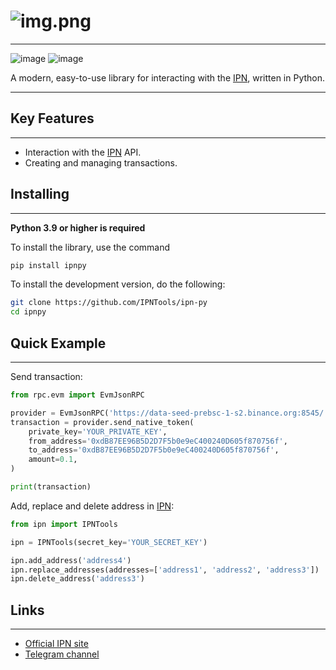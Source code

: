 #  ![img.png](https://ipntest.alfaline.dev/img/log_in/header_logo.svg)
<hr/>

![image](https://img.shields.io/pypi/v/ipn-pi.svg)
![image](https://img.shields.io/pypi/pyversions/ipn-py.svg)

A modern, easy-to-use library for interacting with the [IPN](https://ipn.tools/), written in Python.
<hr/>


## Key Features
<hr/>

- Interaction with the [IPN](https://ipn.tools/) API.
- Creating and managing transactions.

## Installing
<hr/>

**Python 3.9 or higher is required**


To install the library, use the command
```bash
pip install ipnpy
```

To install the development version, do the following:

```bash
git clone https://github.com/IPNTools/ipn-py
cd ipnpy
```

## Quick Example
<hr/>

Send transaction:
```python
from rpc.evm import EvmJsonRPC

provider = EvmJsonRPC('https://data-seed-prebsc-1-s2.binance.org:8545/')
transaction = provider.send_native_token(
    private_key='YOUR_PRIVATE_KEY',
    from_address='0xdB87EE96B5D2D7F5b0e9eC400240D605f870756f',
    to_address='0xdB87EE96B5D2D7F5b0e9eC400240D605f870756f',
    amount=0.1,
)

print(transaction)
```

Add, replace and delete address in [IPN](https://ipn.tools/):
```python
from ipn import IPNTools

ipn = IPNTools(secret_key='YOUR_SECRET_KEY')

ipn.add_address('address4')
ipn.replace_addresses(addresses=['address1', 'address2', 'address3'])
ipn.delete_address('address3')
```

## Links
<hr/>

- [Official IPN site](https://ipn.tools/)
- [Telegram channel](https://t.me/ipn_tools)